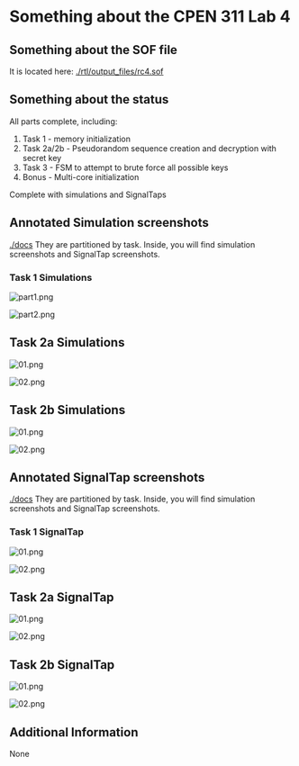 # Something about the CPEN 311 Lab 4

## Something about the SOF file
It is located here:
[./rtl/output_files/rc4.sof](./rtl/output_files/rc4.sof)

## Something about the status
All parts complete, including:
1. Task 1 - memory initialization
2. Task 2a/2b - Pseudorandom sequence creation and decryption with secret key
3. Task 3 - FSM to attempt to brute force all possible keys
4. Bonus - Multi-core initialization

Complete with simulations and SignalTaps

## Annotated Simulation screenshots
[./docs](./docs)
They are partitioned by task. Inside, you will find simulation screenshots and SignalTap screenshots.  

### Task 1 Simulations
![part1.png](./docs/1/modelsim/part1.png)

![part2.png](./docs/1/modelsim/part2.png)


## Task 2a Simulations
![01.png](./docs/2a/modelsim/01.png)

![02.png](./docs/2a/modelsim/02.png "02.png")

## Task 2b Simulations
![01.png](./docs/2b/modelsim/01.png)

![02.png](./docs/2b/modelsim/02.png)

## Annotated SignalTap screenshots
[./docs](./docs)
They are partitioned by task. Inside, you will find simulation screenshots and SignalTap screenshots. 
### Task 1 SignalTap
![01.png](./docs/1/signaltap/01.png "01.png")

![02.png](./docs/1/signaltap/02.png "02.png")

## Task 2a SignalTap
![01.png](./docs/2a/signaltap/01.png "01.png")

![02.png](./docs/2a/signaltap/02.png)

## Task 2b SignalTap
![01.png](./docs/2b/signaltap/01.png)

![02.png](./docs/2b/signaltap/02.png)
## Additional Information
None
